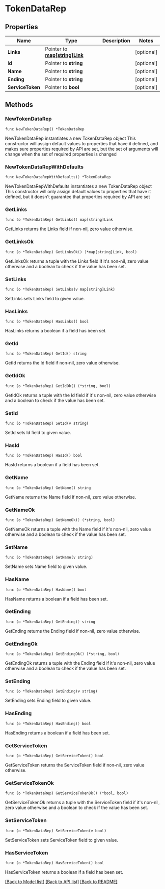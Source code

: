 # TokenDataRep

## Properties

Name | Type | Description | Notes
------------ | ------------- | ------------- | -------------
**Links** | Pointer to [**map[string]Link**](Link.md) |  | [optional] 
**Id** | Pointer to **string** |  | [optional] 
**Name** | Pointer to **string** |  | [optional] 
**Ending** | Pointer to **string** |  | [optional] 
**ServiceToken** | Pointer to **bool** |  | [optional] 

## Methods

### NewTokenDataRep

`func NewTokenDataRep() *TokenDataRep`

NewTokenDataRep instantiates a new TokenDataRep object
This constructor will assign default values to properties that have it defined,
and makes sure properties required by API are set, but the set of arguments
will change when the set of required properties is changed

### NewTokenDataRepWithDefaults

`func NewTokenDataRepWithDefaults() *TokenDataRep`

NewTokenDataRepWithDefaults instantiates a new TokenDataRep object
This constructor will only assign default values to properties that have it defined,
but it doesn't guarantee that properties required by API are set

### GetLinks

`func (o *TokenDataRep) GetLinks() map[string]Link`

GetLinks returns the Links field if non-nil, zero value otherwise.

### GetLinksOk

`func (o *TokenDataRep) GetLinksOk() (*map[string]Link, bool)`

GetLinksOk returns a tuple with the Links field if it's non-nil, zero value otherwise
and a boolean to check if the value has been set.

### SetLinks

`func (o *TokenDataRep) SetLinks(v map[string]Link)`

SetLinks sets Links field to given value.

### HasLinks

`func (o *TokenDataRep) HasLinks() bool`

HasLinks returns a boolean if a field has been set.

### GetId

`func (o *TokenDataRep) GetId() string`

GetId returns the Id field if non-nil, zero value otherwise.

### GetIdOk

`func (o *TokenDataRep) GetIdOk() (*string, bool)`

GetIdOk returns a tuple with the Id field if it's non-nil, zero value otherwise
and a boolean to check if the value has been set.

### SetId

`func (o *TokenDataRep) SetId(v string)`

SetId sets Id field to given value.

### HasId

`func (o *TokenDataRep) HasId() bool`

HasId returns a boolean if a field has been set.

### GetName

`func (o *TokenDataRep) GetName() string`

GetName returns the Name field if non-nil, zero value otherwise.

### GetNameOk

`func (o *TokenDataRep) GetNameOk() (*string, bool)`

GetNameOk returns a tuple with the Name field if it's non-nil, zero value otherwise
and a boolean to check if the value has been set.

### SetName

`func (o *TokenDataRep) SetName(v string)`

SetName sets Name field to given value.

### HasName

`func (o *TokenDataRep) HasName() bool`

HasName returns a boolean if a field has been set.

### GetEnding

`func (o *TokenDataRep) GetEnding() string`

GetEnding returns the Ending field if non-nil, zero value otherwise.

### GetEndingOk

`func (o *TokenDataRep) GetEndingOk() (*string, bool)`

GetEndingOk returns a tuple with the Ending field if it's non-nil, zero value otherwise
and a boolean to check if the value has been set.

### SetEnding

`func (o *TokenDataRep) SetEnding(v string)`

SetEnding sets Ending field to given value.

### HasEnding

`func (o *TokenDataRep) HasEnding() bool`

HasEnding returns a boolean if a field has been set.

### GetServiceToken

`func (o *TokenDataRep) GetServiceToken() bool`

GetServiceToken returns the ServiceToken field if non-nil, zero value otherwise.

### GetServiceTokenOk

`func (o *TokenDataRep) GetServiceTokenOk() (*bool, bool)`

GetServiceTokenOk returns a tuple with the ServiceToken field if it's non-nil, zero value otherwise
and a boolean to check if the value has been set.

### SetServiceToken

`func (o *TokenDataRep) SetServiceToken(v bool)`

SetServiceToken sets ServiceToken field to given value.

### HasServiceToken

`func (o *TokenDataRep) HasServiceToken() bool`

HasServiceToken returns a boolean if a field has been set.


[[Back to Model list]](../README.md#documentation-for-models) [[Back to API list]](../README.md#documentation-for-api-endpoints) [[Back to README]](../README.md)


